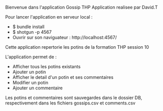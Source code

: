 Bienvenue dans l'application Gossip THP
Application realisee par David.T

Pour lancer l'application en serveur local :
- $ bundle install
- $ shotgun -p 4567
- Ouvrir sur son naviguateur : http://localhost:4567/
  
Cette application repertorie les potins de la formation THP session 10

L'application permet de  :
- Afficher tous les potins existants
- Ajouter un potin 
- Afficher le detail d'un potin et ses commentaires
- Modifier un potin
- Ajouter un commentaire

Les potins et commentaires sont sauvegardes dans le dossier DB, respectivement dans les fichiers gossips.csv et comments.csv 

